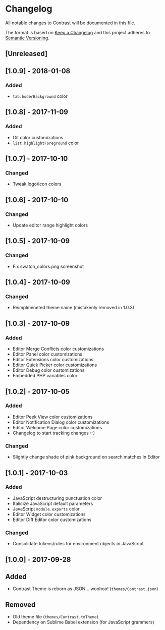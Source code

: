 # Changelog

All notable changes to Contrast will be documented in this file.

The format is based on [Keep a Changelog](http://keepachangelog.com/en/1.0.0/) and this project adheres to [Semantic Versioning](http://semver.org/spec/v2.0.0.html).

## [Unreleased]

## [1.0.9] - 2018-01-08

### Added
- `tab.hoderBackground` color

## [1.0.8] - 2017-11-09

### Added
- Git color customizations
- `list.highlightForeground` color

## [1.0.7] - 2017-10-10

### Changed
- Tweak logo/icon colors

## [1.0.6] - 2017-10-10

### Changed
- Update editor range highlight colors

## [1.0.5] - 2017-10-09

### Changed
- Fix swatch_colors.png screenshot

## [1.0.4] - 2017-10-09

### Changed
- Reimplmeneted theme name (mistakenly removed in 1.0.3)

## [1.0.3] - 2017-10-09

### Added
- Editor Merge Conflicts color customizations
- Editor Panel color customizations
- Editor Extensions color customizations
- Editor Quick Picker color customizations
- Editor Debug color customizations
- Embedded PHP variables color

## [1.0.2] - 2017-10-05

### Added
- Editor Peek View color customizations
- Editor Notification Dialog color customizations
- Editor Welcome Page color customizations
- Changelog to start tracking changes :-)

### Changed
- Slightly change shade of pink background on search matches in Editor

## [1.0.1] - 2017-10-03

### Added
- JavaScript destructuring punctuation color
- Italicize JavaScript default parameters
- JavaScript `module.exports` color
- Editor Widget color customizations
- Editor Diff Editor color customizations

### Changed
- Consolidate tokens/rules for environment objects in JavaScript

## [1.0.0] - 2017-09-28

## Added
- Contrast Theme is reborn as JSON... woohoo! (`themes/Contrast.json`)

## Removed
- Old theme file (`themes/Contrast.tmTheme`)
- Dependency on Sublime Babel extension (for JavaScript grammers)

